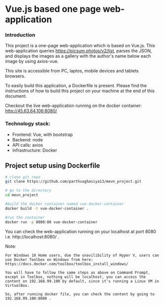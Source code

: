 # Vue.js based one page web-application

### Introduction

This project is a one-page web-application which is based on Vue.js. This web-application queries https://picsum.photos/v2/list, parses the JSON, and displays the images as a gallery with the author's name below each image by using axios-vue.

This site is accessible from PC, laptos, mobile devices and tablets browsers.

To easily build this application, a Dockerfile is present. Please find the instructions of how to build this project on your machine at the end of this document.

Checkout the live web-application running on the docker container: http://45.63.64.106:8080/

### Technology stack:
- Frontend: Vue, with bootstrap
- Backend: node
- API calls: axios
- Infrastructure: Docker

## Project setup using Dockerfile
```bash
# clone git repo
git clone https://github.com/parthvaghasiya13/mevn_project.git

# go to the directory
cd mevn_project

#build the docker container named vue-docker-container
docker build -t vue-docker-container .

#run the container
docker run -p 8080:80 vue-docker-container
```

You can check the web-application running on your localhost at port 8080 i.e. http://localhost:8080/ .

Note: 
```
For Windows 10 Home users, due the unavilibility of Hyper V, users can use Docker Toolbox on Windows from here: https://docs.docker.com/toolbox/toolbox_install_windows/

You will have to follow the same steps as above on Command Prompt, except in Toolbox, nothing will be localhost, you can access the content on 192.168.99.100 by default, since it's running a Linux VM in VirtualBox.

So, after running docker file, you can check the content by going to 192.168.99.100:8080 .
```
